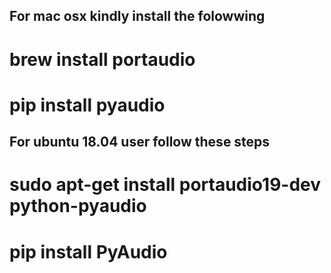 ## For mac osx  kindly install the folowwing
# brew install portaudio
# pip install pyaudio 


## For ubuntu 18.04 user follow these steps

# sudo apt-get install portaudio19-dev python-pyaudio
# pip install PyAudio
